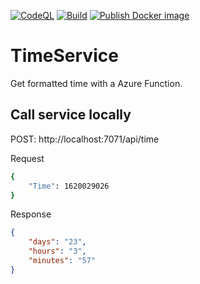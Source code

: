 [![CodeQL](https://github.com/kwetterr/ui/actions/workflows/codeql-analysis.yml/badge.svg)](https://github.com/kwetterr/ui/actions/workflows/codeql-analysis.yml)
[![Build](https://github.com/kwetterr/ui/actions/workflows/build.yml/badge.svg)](https://github.com/kwetterr/ui/actions/workflows/build.yml)
[![Publish Docker image](https://github.com/kwetterr/ui/actions/workflows/docker-publish.yml/badge.svg)](https://github.com/kwetterr/ui/actions/workflows/docker-publish.yml)

# TimeService
Get formatted time with a Azure Function.

## Call service locally
POST: http://localhost:7071/api/time

Request
```zsh
{
    "Time": 1620029026
}
```

Response
```json
{
    "days": "23",
    "hours": "3",
    "minutes": "57"
}
```
